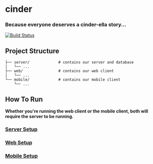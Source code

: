 # cinder
### Because everyone deserves a cinder-ella story...
[![Build Status](https://travis-ci.com/Raman-Maan/cinder.svg?token=yW9dwYrw65cdrdXoS86Y&branch=master)](https://travis-ci.com/Raman-Maan/cinder)

Project Structure
---
```
├── server/             # contains our server and database
|   └── ...
├── web/                # contains our web client
|   └── ...
└── mobile/             # contains our mobile client
    └── ...
```

How To Run
---
**Whether you're running the web client or the mobile client, both will require the server to be running.**

### [Server Setup](/server/README.md)
### [Web Setup](/web/README.md)
### [Mobile Setup](/mobile/README.md)
